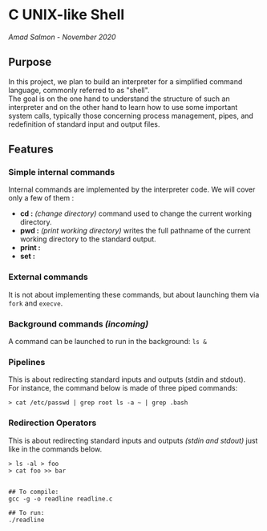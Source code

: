 # C UNIX-like Shell
*Amad Salmon - November 2020*

## Purpose
In this project, we plan to build an interpreter for a simplified command language, commonly referred to as "shell".  
The goal is on the one hand to understand the structure of such an interpreter and on the other hand to learn how to use some important system calls, typically those concerning process management, pipes, and redefinition of standard input and output files.

## Features
### Simple internal commands
Internal commands are implemented by the interpreter code. We will cover only a few of them :
* **cd :** *(change directory)* command used to change the current working directory.
* **pwd :**  *(print working directory)* writes the full pathname of the current working directory to the standard output.
* **print :** 
* **set :** 

### External commands
It is not about implementing these commands, but about launching them via `fork` and `execve`.

### Background commands *(incoming)*
A command can be launched to run in the background: 
`ls &`
### Pipelines
This is about redirecting standard inputs and outputs (stdin and stdout).  
For instance, the command below is made of three piped commands:
```
> cat /etc/passwd | grep root ls -a ~ | grep .bash
```

### Redirection Operators
This is about redirecting standard inputs and outputs *(stdin and stdout)* just like in the commands below.
```
> ls -al > foo  
> cat foo >> bar


## To compile:
gcc -g -o readline readline.c

## To run:
./readline
